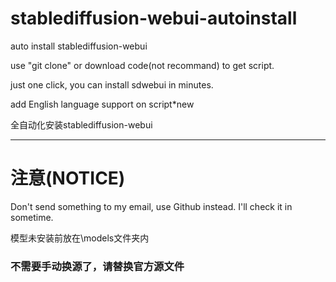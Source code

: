 # stablediffusion-webui-autoinstall
auto install stablediffusion-webui

use "git clone" or download code(not recommand) to get script.

just one click, you can install sdwebui in minutes.

add English language support on script*new

全自动化安装stablediffusion-webui

---
# 注意(NOTICE)

Don't send something to my email, use Github instead. I'll check it in sometime.

模型未安装前放在\models文件夹内

### 不需要手动换源了，请替换官方源文件
